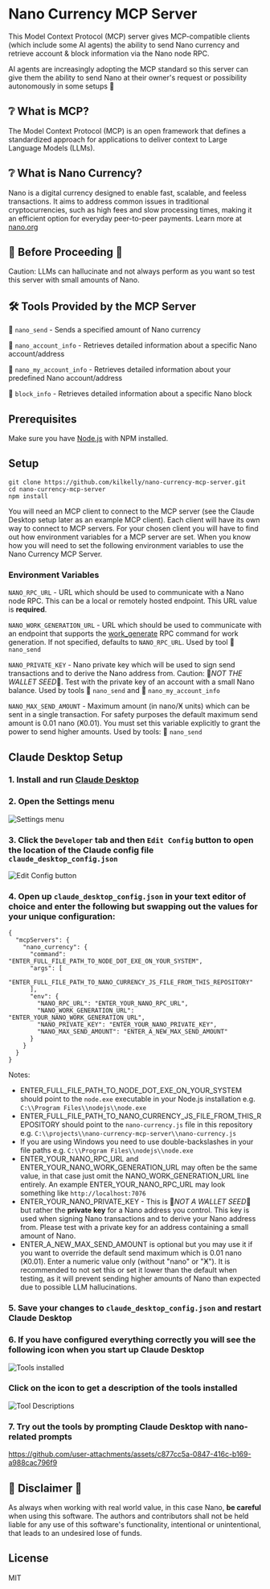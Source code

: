 # Nano Currency MCP Server

This Model Context Protocol (MCP) server gives MCP-compatible clients (which include some AI agents) the ability to send Nano currency and retrieve account & block information via the Nano node RPC.

AI agents are increasingly adopting the MCP standard so this server can give them the ability to send Nano at their owner's request or possibility autonomously in some setups 🤖

## ❔ What is MCP?

The Model Context Protocol (MCP) is an open framework that defines a standardized approach for applications to deliver context to Large Language Models (LLMs).

## ❔ What is Nano Currency?

Nano is a digital currency designed to enable fast, scalable, and feeless transactions. It aims to address common issues in traditional cryptocurrencies, such as high fees and slow processing times, making it an efficient option for everyday peer-to-peer payments. Learn more at [nano.org](https://nano.org)

## 🚨 Before Proceeding 🚨

Caution: LLMs can hallucinate and not always perform as you want so test this server with small amounts of Nano.

## 🛠️ Tools Provided by the MCP Server

🔧 `nano_send` - Sends a specified amount of Nano currency

🔧 `nano_account_info` - Retrieves detailed information about a specific Nano account/address

🔧 `nano_my_account_info` - Retrieves detailed information about your predefined Nano account/address

🔧 `block_info` - Retrieves detailed information about a specific Nano block

## Prerequisites

Make sure you have [Node.js](https://nodejs.org/) with NPM installed. 

## Setup

```
git clone https://github.com/kilkelly/nano-currency-mcp-server.git
cd nano-currency-mcp-server
npm install
```



You will need an MCP client to connect to the MCP server (see the Claude Desktop setup later as an example MCP client). Each client will have its own way to connect to MCP servers. For your chosen client you will have to find out how environment variables for a MCP server are set. When you know how you will need to set the following environment variables to use the Nano Currency MCP Server.

### Environment Variables

`NANO_RPC_URL` - URL which should be used to communicate with a Nano node RPC. This can be a local or remotely hosted endpoint.
This URL value is **required**.

`NANO_WORK_GENERATION_URL` - URL which should be used to communicate with an endpoint that supports the [work_generate](https://docs.nano.org/commands/rpc-protocol/#work_generate) RPC command for work generation. If not specified, defaults to `NANO_RPC_URL`. Used by tool 🔧 `nano_send`

`NANO_PRIVATE_KEY` - Nano private key which will be used to sign send transactions and to derive the Nano address from. Caution: 🚨*NOT THE WALLET SEED*🚨. Test with the private key of an account with a small Nano balance. Used by tools 🔧 `nano_send` and 🔧 `nano_my_account_info`

`NANO_MAX_SEND_AMOUNT` - Maximum amount (in nano/Ӿ units) which can be sent in a single transaction. For safety purposes the default maximum send amount is 0.01 nano (Ӿ0.01). You must set this variable explicitly to grant the power to send higher amounts. Used by tools: 🔧 `nano_send`

## Claude Desktop Setup

### 1. Install and run [Claude Desktop](https://claude.ai/download)


### 2. Open the Settings menu

![Settings menu](assets/claude-desktop-settings-in-menu.png)


### 3. Click the `Developer` tab and then `Edit Config` button to open the location of the Claude config file `claude_desktop_config.json`

![Edit Config button](assets/claude-desktop-edit-config-button.png)


### 4. Open up `claude_desktop_config.json` in your text editor of choice and enter the following but swapping out the values for your unique configuration:

```
{
  "mcpServers": {
    "nano_currency": {
      "command": "ENTER_FULL_FILE_PATH_TO_NODE_DOT_EXE_ON_YOUR_SYSTEM",
      "args": [
        "ENTER_FULL_FILE_PATH_TO_NANO_CURRENCY_JS_FILE_FROM_THIS_REPOSITORY"
      ],
      "env": {
        "NANO_RPC_URL": "ENTER_YOUR_NANO_RPC_URL",
        "NANO_WORK_GENERATION_URL": "ENTER_YOUR_NANO_WORK_GENERATION_URL",
        "NANO_PRIVATE_KEY": "ENTER_YOUR_NANO_PRIVATE_KEY",
        "NANO_MAX_SEND_AMOUNT": "ENTER_A_NEW_MAX_SEND_AMOUNT"
      }      
    }    
  }
}
```

Notes:

- ENTER_FULL_FILE_PATH_TO_NODE_DOT_EXE_ON_YOUR_SYSTEM should point to the `node.exe` executable in your Node.js installation e.g. `C:\\Program Files\\nodejs\\node.exe`
- ENTER_FULL_FILE_PATH_TO_NANO_CURRENCY_JS_FILE_FROM_THIS_REPOSITORY should point to the `nano-currency.js` file in this repository e.g. `C:\\projects\\nano-currency-mcp-server\\nano-currency.js`
- If you are using Windows you need to use double-backslashes in your file paths e.g. `C:\\Program Files\\nodejs\\node.exe`
- ENTER_YOUR_NANO_RPC_URL and ENTER_YOUR_NANO_WORK_GENERATION_URL may often be the same value, in that case just omit the NANO_WORK_GENERATION_URL line entirely. An example ENTER_YOUR_NANO_RPC_URL may look something like `http://localhost:7076`
- ENTER_YOUR_NANO_PRIVATE_KEY - This is 🚨*NOT A WALLET SEED*🚨 but rather the **private key** for a Nano address you control. This key is used when signing Nano transactions and to derive your Nano address from. Please test with a private key for an address containing a small amount of Nano.
- ENTER_A_NEW_MAX_SEND_AMOUNT is optional but you may use it if you want to override the default send maximum which is 0.01 nano (Ӿ0.01). Enter a numeric value only (without "nano" or "Ӿ"). It is recommended to not set this or set it lower than the default when testing, as it will prevent sending higher amounts of Nano than expected due to possible LLM hallucinations.


### 5. Save your changes to `claude_desktop_config.json` and restart Claude Desktop

### 6. If you have configured everything correctly you will see the following icon when you start up Claude Desktop

![Tools installed](assets/claude-desktop-tools-installed.png)

### Click on the icon to get a description of the tools installed

![Tool Descriptions](assets/claude-desktop-tool-descriptions.png)

### 7. Try out the tools by prompting Claude Desktop with nano-related prompts

https://github.com/user-attachments/assets/c877cc5a-0847-416c-b169-a988cac796f9

## 🚨 Disclaimer 🚨
As always when working with real world value, in this case Nano, **be careful** when using this software. The authors and contributors shall not be held liable for any use of this software's functionality, intentional or unintentional, that leads to an undesired lose of funds.

## License
MIT
